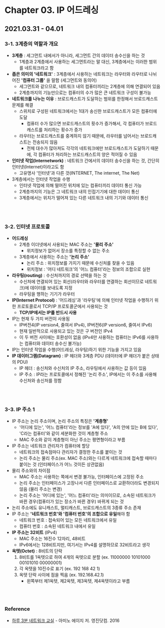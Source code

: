 # Chapter 03. IP 어드레싱

## 2021.03.31 - 04.01

### 3-1. 3계층의 역할과 개요
- **3계층** : 세그먼트 내에서가 아니라, 세그먼트 간의 데이터 송수신을 하는 것
  - 1계층과 2계층에서 사용하는 세그먼트라는 말 대신, 3계층에서는 이러한 범위를 네트워크라고 함
- **좁은 의미의 '네트워크'** : 3계층에서 사용하는 네트워크는 라우터와 라우터로 나뉘어진 **'컴퓨터 그룹'** 을 말함 (세그먼트와 동의어)
  - 세그먼트와 같으므로, 네트워크 내의 컴퓨터끼리는 2계층에 의해 연결되어 있음
  - 2계층까지의 기능만으로는 컴퓨터의 수가 많은 큰 네트워크 구성이 불가능
- **네트워크를 나누는 이유** : 브로드캐스트가 도달하는 범위를 한정해서 브로드캐스트 문제를 해결
  - 스위치로 구성된 네트워크에서는 1대가 송신한 브로드캐스트가 모든 컴퓨터에 도달
    - 컴퓨터 수가 많으면 브로드캐스트의 횟수가 증가해서, 각 컴퓨터가 브로드캐스트를 처리하는 횟수가 증가  
  - 라우터는 브로드캐스트를 중계하지 않기 때문에, 라우터를 넘어서는 브로드캐스트는 전송되지 않음 
    - 전체 대수가 많아져도 각각의 네트워크에만 브로드캐스트가 도달하기 때문에, 각 컴퓨터가 처리하는 브로드캐스트의 양은 적어질 수 있음 
- **인터넷 작업(Internetwork)** : 네트워크 간에서의 데이터 송수신을 하는 것, 간단히 인터넷(Internet)이라고도 함
  - 고유명사 '인터넷'과 다른 것(INTERNET, The internet, The Net) 
- 3계층에서는 인터넷 작업을 수행
  - 인터넷 작업에 의해 떨어진 위치에 있는 컴퓨터끼리 데이터 통신 가능
  - 2계층까지의 기능은 그 네트워크 내의 인접기기에 대한 데이터 통신
  - 3계층에서는 위치가 떨어져 있는 다른 네트워크 내의 기기와 데이터 통신

<br>
<br>

### 3-2. 인터넷 프로토콜
- **어드레싱**
  - 2계층 이더넷에서 사용되는 MAC 주소는 **'물리 주소'**
    - 위치정보가 없어서 장소를 특정할 수 없는 주소
  - 3계층에서 사용하는 주소는 **'논리 주소'**
    - 논리 주소 : 위치정보를 가지기 때문에 수신처를 찾을 수 있음
    - 위치정보 : '어디 네트워크'의 '어느 컴퓨터'라는 정보의 조합으로 실현
- **라우팅(routing)** : 수신처까지의 경로 선택을 하는 것
  - 수신처에 연결되어 있는 회선(라우터와 라우터를 연결하는 회선이므로 네트워크)에 데이터를 보내도록 지정
  - 라우팅을 행하는 기기가 라우터
- **IP(Internet Protocol)** : '어드레싱'과 '라우팅'에 의해 인터넷 작업을 수행하기 위한 프로토콜로서 TCP/IP 프로토콜군에서 사용되는 것
  - **TCP/IP에서는 IP를 반드시 사용**
- IP는 현재 두 가지 버전이 사용됨
  - IP버전4(IP version4, 줄여서 IPv4), IP버전6(IP version6, 줄여서 IPv6)
  - 현재 일반적으로 사용되고 있는 것은 구 버전인 IPv4
  - 이 두 버전 사이에는 호환성이 없음 (IPv4만 사용하는 컴퓨터는 IPv6를 사용하는 컴퓨터와 데이터 송수신 불가능)
- IP는 인터넷 작업을 수행(어드레싱, 라우팅)하기 위한 기능을 가지고 있음
- **IP 데이터그램(Datagram)** : IP 헤더와 3계층 PDU (데이터에 IP 헤더가 붙은 상태의 PDU)
  - IP 헤더 : 송신처와 수신처의 IP 주소, 라우팅에서 사용하는 값 등이 있음
  - IP 주소 : IP라는 프로토콜에서 정해진 '논리 주소', IP에서는 이 주소를 사용해 수신처와 송신처를 정함

<br>
<br>

### 3-3. IP 주소 1
- IP 주소는 논리 주소이며, 논리 주소의 특징은 **'계층형'**
  - '어디에 있는', '어느 컴퓨터'라는 정보를 'A에 있다', 'A의 안에 있는 B에 있다', 'C라는 컴퓨터'와 같이 세분화한 것이 계층형 주소
  - MAC 주소와 같이 계층형이 아닌 주소는 평면형이라고 부름
- IP 주소는 네트워크 관리자가 컴퓨터에 할당 
  - 네트워크의 접속점마다 관리자가 결정한 주소를 붙이는 것
  - 논리 주소는 물리 주소(ex. MAC 주소)와는 다르게 네트워크에 접속할 때마다 붙이는 것 (인터페이스가 어느 것이든 상관없음)
- 물리 주소와의 차이점
  - MAC 주소는 사용하는 쪽에서 변경 불가능, 인터페이스에 고정된 주소
  - 논리 주소는 인터페이스가 고장나서 다른 인터페이스로 교환하더라도 변경되지 않음 (물리 주소는 변경)
  - 논리 주소는 '어디에 있는', '어느 컴퓨터'라는 의미이므로, 소속된 네트워크가 바뀐 경우(컴퓨터가 있는 장소가 바뀐 경우) 바뀌게 되는 것
- 논리 주소에도 유니캐스트, 멀티캐스트, 브로드캐스트의 3종류 주소 존재
- IP 주소는 **'네트워크 번호'와 '컴퓨터 번호'의 조합으로 유일**해야 함
  - 네트워크 번호 : 접속되어 있는 모든 네트워크에서 유일
  - 컴퓨터 번호 : 소속된 네트워크 내에서 유일 
- **IP 주소는 32비트** (IPv4)
  - MAC 주소는 16진수 12자리, 48비트
  - IPv6에서는 128비트지만, 여기서는 IPv4를 설명하므로 32비트라고 생각
- **옥텟(Octet)** : 8비트의 단락
  1. 8비트를 1옥텟으로 하여 4개의 옥텟으로 분할 (ex. 11000000 10101000 00101010 00000001)
  2. 각 옥텟을 10진수로 표기 (ex. 192 168 42 1)
  3. 옥텟 단락 사이에 점을 찍음 (ex. 192.168.42.1)
     - 왼쪽부터 제1옥텟, 제2옥텟, 제3옥텟, 제4옥텟이라고 부름

<br>
<br>

### Reference
- [하루 3분 네트워크 교실](http://www.yes24.com/Product/Goods/30670329) - 아미노 에이지 저. 영진닷컴. 2016
